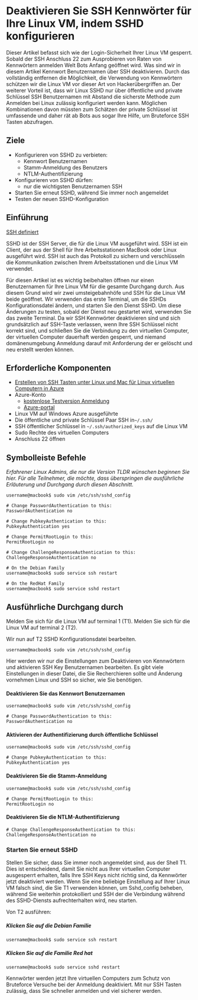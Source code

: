 <properties
    pageTitle="Deaktivieren Sie SSH Kennwörter für Ihre Linux VM, indem SSHD konfigurieren | Microsoft Azure"
    description="Sichern Sie Ihrer Linux VM auf Azure durch ein Kennwort Benutzernamen für SSH deaktivieren."
    services="virtual-machines-linux"
    documentationCenter=""
    authors="vlivech"
    manager="timlt"
    editor=""
    tags="" />

<tags
    ms.service="virtual-machines-linux"
    ms.workload="infrastructure-services"
    ms.tgt_pltfrm="vm-linux"
    ms.devlang="na"
    ms.topic="article"
    ms.date="08/26/2016"
    ms.author="v-livech"/>

# <a name="disable-ssh-passwords-on-your-linux-vm-by-configuring-sshd"></a>Deaktivieren Sie SSH Kennwörter für Ihre Linux VM, indem SSHD konfigurieren

Dieser Artikel befasst sich wie der Login-Sicherheit Ihrer Linux VM gesperrt.  Sobald der SSH Anschluss 22 zum Ausprobieren von Raten von Kennwörtern anmelden Welt Bots Anfang geöffnet wird.  Was sind wir in diesem Artikel Kennwort Benutzernamen über SSH deaktivieren.  Durch das vollständig entfernen die Möglichkeit, die Verwendung von Kennwörtern schützen wir die Linux VM vor dieser Art von Hackerübergriffen an.  Der weiterer Vorteil ist, dass wir Linux SSHD nur über öffentliche und private Schlüssel SSH Benutzernamen mit Abstand die sicherste Methode zum Anmelden bei Linux zulässig konfiguriert werden kann.  Möglichen Kombinationen davon müssten zum Schätzen der private Schlüssel ist umfassende und daher rät ab Bots aus sogar Ihre Hilfe, um Bruteforce SSH Tasten abzufragen.


## <a name="goals"></a>Ziele

- Konfigurieren von SSHD zu verbieten:
  - Kennwort Benutzernamen
  - Stamm-Anmeldung des Benutzers
  - NTLM-Authentifizierung
- Konfigurieren von SSHD dürfen:
  - nur die wichtigsten Benutzernamen SSH
- Starten Sie erneut SSHD, während Sie immer noch angemeldet
- Testen der neuen SSHD-Konfiguration

## <a name="introduction"></a>Einführung

[SSH definiert](https://en.wikipedia.org/wiki/Secure_Shell)

SSHD ist der SSH Server, die für die Linux VM ausgeführt wird.  SSH ist ein Client, der aus der Shell für Ihre Arbeitsstationen MacBook oder Linux ausgeführt wird.  SSH ist auch das Protokoll zu sichern und verschlüsseln die Kommunikation zwischen Ihrem Arbeitsstationen und die Linux VM verwendet.

Für diesen Artikel ist es wichtig beibehalten öffnen nur einen Benutzernamen für Ihre Linux VM für die gesamte Durchgang durch.  Aus diesem Grund wird wir zwei umsteigebahnhöfe und SSH für die Linux VM beide geöffnet.  Wir verwenden das erste Terminal, um die SSHDs Konfigurationsdatei ändern, und starten Sie den Dienst SSHD.  Um diese Änderungen zu testen, sobald der Dienst neu gestartet wird, verwenden Sie das zweite Terminal.  Da wir SSH Kennwörter deaktivieren sind und sich grundsätzlich auf SSH-Taste verlassen, wenn Ihre SSH Schlüssel nicht korrekt sind, und schließen Sie die Verbindung zu den virtuellen Computer, der virtuellen Computer dauerhaft werden gesperrt, und niemand domänenumgebung Anmeldung darauf mit Anforderung der er gelöscht und neu erstellt werden können.

## <a name="prerequisites"></a>Erforderliche Komponenten

- [Erstellen von SSH Tasten unter Linux und Mac für Linux virtuellen Computern in Azure](virtual-machines-linux-mac-create-ssh-keys.md)
- Azure-Konto
  - [kostenlose Testversion Anmeldung](https://azure.microsoft.com/pricing/free-trial/)
  - [Azure-portal](http://portal.azure.com)
- Linux VM auf Windows Azure ausgeführte
- Die öffentliche und private Schlüssel Paar SSH in`~/.ssh/`
- SSH öffentlicher Schlüssel in `~/.ssh/authorized_keys` auf die Linux VM
- Sudo Rechte des virtuellen Computers
- Anschluss 22 öffnen

## <a name="quick-commands"></a>Symbolleiste Befehle

_Erfahrener Linux Admins, die nur die Version TLDR wünschen beginnen Sie hier.  Für alle Teilnehmer, die möchte, dass überspringen die ausführliche Erläuterung und Durchgang durch diesen Abschnitt._

```
username@macbook$ sudo vim /etc/ssh/sshd_config

# Change PasswordAuthentication to this:
PasswordAuthentication no

# Change PubkeyAuthentication to this:
PubkeyAuthentication yes

# Change PermitRootLogin to this:
PermitRootLogin no

# Change ChallengeResponseAuthentication to this:
ChallengeResponseAuthentication no

# On the Debian Family
username@macbook$ sudo service ssh restart

# On the RedHat Family
username@macbook$ sudo service sshd restart
```

## <a name="detailed-walk-through"></a>Ausführliche Durchgang durch

Melden Sie sich für die Linux VM auf terminal 1 (T1).  Melden Sie sich für die Linux VM auf terminal 2 (T2).

Wir nun auf T2 SSHD Konfigurationsdatei bearbeiten.  

```
username@macbook$ sudo vim /etc/ssh/sshd_config
```

Hier werden wir nur die Einstellungen zum Deaktivieren von Kennwörtern und aktivieren SSH Key Benutzernamen bearbeiten.  Es gibt viele Einstellungen in dieser Datei, die Sie Recherchieren sollte und Änderung vornehmen Linux und SSH so sicher, wie Sie benötigen.

#### <a name="disable-password-logins"></a>Deaktivieren Sie das Kennwort Benutzernamen

```
username@macbook$ sudo vim /etc/ssh/sshd_config

# Change PasswordAuthentication to this:
PasswordAuthentication no
```

#### <a name="enable-public-key-authentication"></a>Aktivieren der Authentifizierung durch öffentliche Schlüssel

```
username@macbook$ sudo vim /etc/ssh/sshd_config

# Change PubkeyAuthentication to this:
PubkeyAuthentication yes
```

#### <a name="disable-root-login"></a>Deaktivieren Sie die Stamm-Anmeldung

```
username@macbook$ sudo vim /etc/ssh/sshd_config

# Change PermitRootLogin to this:
PermitRootLogin no
```

#### <a name="disable-challenge-response-authentication"></a>Deaktivieren Sie die NTLM-Authentifizierung

```
# Change ChallengeResponseAuthentication to this:
ChallengeResponseAuthentication no
```

### <a name="restart-sshd"></a>Starten Sie erneut SSHD

Stellen Sie sicher, dass Sie immer noch angemeldet sind, aus der Shell T1.  Dies ist entscheidend, damit Sie nicht aus Ihrer virtuellen Computer ausgesperrt erhalten, falls Ihre SSH Keys nicht richtig sind, da Kennwörter jetzt deaktiviert werden.  Wenn Sie eine beliebige Einstellung auf Ihrer Linux VM falsch sind, die Sie T1 verwenden können, um Sshd_config beheben, während Sie weiterhin protokolliert und SSH der die Verbindung während des SSHD-Diensts aufrechterhalten wird, neu starten.

Von T2 ausführen:

##### <a name="on-the-debian-family"></a>Klicken Sie auf die Debian Familie

```
username@macbook$ sudo service ssh restart
```

##### <a name="on-the-redhat-family"></a>Klicken Sie auf die Familie Red hat

```
username@macbook$ sudo service sshd restart
```

Kennwörter werden jetzt Ihre virtuellen Computers zum Schutz von Bruteforce Versuche bei der Anmeldung deaktiviert.  Mit nur SSH Tasten zulässig, dass Sie schneller anmelden und viel sicherer werden.
